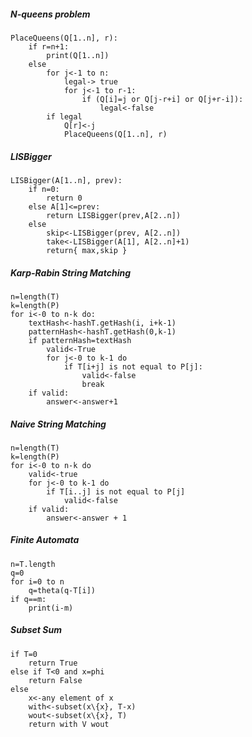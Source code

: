 ##### N-queens problem
```
PlaceQueens(Q[1..n], r):
	if r=n+1:
		print(Q[1..n])
	else 
		for j<-1 to n:
			legal-> true
			for j<-1 to r-1:
				if (Q[i]=j or Q[j-r+i] or Q[j+r-i]):
					legal<-false
		if legal
			Q[r]<-j
			PlaceQueens(Q[1..n], r)
```

##### LISBigger
```
LISBigger(A[1..n], prev):
	if n=0:
		return 0
	else A[1]<=prev:
		return LISBigger(prev,A[2..n])
	else
		skip<-LISBigger(prev, A[2..n])
		take<-LISBigger(A[1], A[2..n]+1)
		return{ max,skip }
```

##### Karp-Rabin String Matching
```
n=length(T)
k=length(P)
for i<-0 to n-k do:
	textHash<-hashT.getHash(i, i+k-1)
	patternHash<-hashT.getHash(0,k-1)
	if patternHash=textHash
		valid<-True
		for j<-0 to k-1 do
			if T[i+j] is not equal to P[j]:
				valid<-false
				break
	if valid:
		answer<-answer+1
```

##### Naive String Matching
```
n=length(T)
k=length(P)
for i<-0 to n-k do
	valid<-true
	for j<-0 to k-1 do
		if T[i..j] is not equal to P[j]
			valid<-false
	if valid:
		answer<-answer + 1
```

##### Finite Automata
```
n=T.length
q=0 
for i=0 to n
	q=theta(q-T[i])
if q==m:
	print(i-m)
```

##### Subset Sum
```
if T=0
	return True
else if T<0 and x=phi
	return False
else
	x<-any element of x
	with<-subset(x\{x}, T-x)
	wout<-subset(x\{x}, T)
	return with V wout
	
```